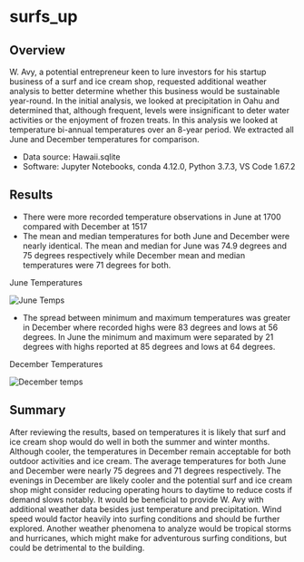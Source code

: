 # surfs_up
## Overview
W. Avy, a potential entrepreneur keen to lure investors for his startup business of a surf and ice cream shop, requested additional weather analysis to better determine whether this business would be sustainable year-round. In the initial analysis, we looked at precipitation in Oahu and determined that, although frequent, levels were insignificant to deter water activities or the enjoyment of frozen treats. In this analysis we looked at temperature bi-annual temperatures over an 8-year period. We extracted all June and December temperatures for comparison.
- Data source: Hawaii.sqlite
- Software: Jupyter Notebooks, conda 4.12.0, Python 3.7.3, VS Code 1.67.2
## Results
-	There were more recorded temperature observations in June at 1700 compared with December at 1517
-	The mean and median temperatures for both June and December were nearly identical. The mean and median for June was 74.9 degrees and 75 degrees respectively while December mean and median temperatures were 71 degrees for both. 

June Temperatures

![June Temps](https://user-images.githubusercontent.com/101822948/173207618-7df164c3-b7bd-470e-8d67-07a9321aaaf0.png)

-	The spread between minimum and maximum temperatures was greater in December where recorded highs were 83 degrees and lows at 56 degrees. In June the minimum and maximum were separated by 21 degrees with highs reported at 85 degrees and lows at 64 degrees.

December Temperatures

![December temps](https://user-images.githubusercontent.com/101822948/173207623-f015152b-d8af-4087-87f1-a017aada43fa.png)


## Summary
After reviewing the results, based on temperatures it is likely that surf and ice cream shop would do well in both the summer and winter months. Although cooler, the temperatures in December remain acceptable for both outdoor activities and ice cream. The average temperatures for both June and December were nearly 75 degrees and 71 degrees respectively. The evenings in December are likely cooler and the potential surf and ice cream shop might consider reducing operating hours to daytime to reduce costs if demand slows notably. It would be beneficial to provide W. Avy with additional weather data besides just temperature and precipitation. Wind speed would factor heavily into surfing conditions and should be further explored. Another weather phenomena to analyze would be tropical storms and hurricanes, which might make for adventurous surfing conditions, but could be detrimental to the building.
